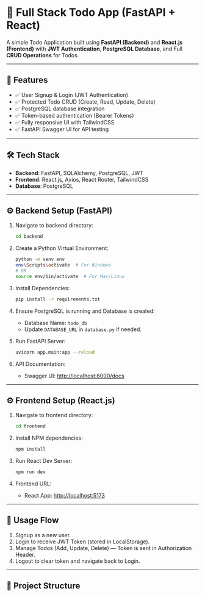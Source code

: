 # 📝 Full Stack Todo App (FastAPI + React)

A simple Todo Application built using **FastAPI (Backend)** and **React.js (Frontend)** with **JWT Authentication**, **PostgreSQL Database**, and Full **CRUD Operations** for Todos.

---

## 🚀 Features
- ✅ User Signup & Login (JWT Authentication)
- ✅ Protected Todo CRUD (Create, Read, Update, Delete)
- ✅ PostgreSQL database integration
- ✅ Token-based authentication (Bearer Tokens)
- ✅ Fully responsive UI with TailwindCSS
- ✅ FastAPI Swagger UI for API testing

---

## 🛠️ Tech Stack
- **Backend**: FastAPI, SQLAlchemy, PostgreSQL, JWT
- **Frontend**: React.js, Axios, React Router, TailwindCSS
- **Database**: PostgreSQL

---

## ⚙️ Backend Setup (FastAPI)

1. Navigate to backend directory:
    ```bash
    cd backend
    ```

2. Create a Python Virtual Environment:
    ```bash
    python -m venv env
    env\Scripts\activate  # For Windows
    # OR
    source env/bin/activate  # For Mac/Linux
    ```

3. Install Dependencies:
    ```bash
    pip install -r requirements.txt
    ```

4. Ensure PostgreSQL is running and Database is created:
    - Database Name: `todo_db`
    - Update `DATABASE_URL` in `database.py` if needed.

5. Run FastAPI Server:
    ```bash
    uvicorn app.main:app --reload
    ```

6. API Documentation:
    - Swagger UI: [http://localhost:8000/docs](http://localhost:8000/docs)

---

## ⚙️ Frontend Setup (React.js)

1. Navigate to frontend directory:
    ```bash
    cd frontend
    ```

2. Install NPM dependencies:
    ```bash
    npm install
    ```

3. Run React Dev Server:
    ```bash
    npm run dev
    ```

4. Frontend URL:
    - React App: [http://localhost:5173](http://localhost:5173)

---

## 📝 Usage Flow
1. Signup as a new user.
2. Login to receive JWT Token (stored in LocalStorage).
3. Manage Todos (Add, Update, Delete) — Token is sent in Authorization Header.
4. Logout to clear token and navigate back to Login.

---

## 📂 Project Structure
